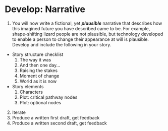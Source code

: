 # Develop: Narrative

1. You will now write a fictional, yet ***plausible*** narrative that describes how this imagined future you have described came to be. For example, shape-shifting lizard people are not plausible, but technology developed to enable a person to change their appearance at will is plausible. Develop and include the following in your story.
  - Story structure checklist
    1. The way it was
    2. And then one day...
    3. Raising the stakes
    4. Moment of change
    5. World as it is now 
  - Story elements
    1.  Characters
    2.  Plot: critical pathway nodes
    3.  Plot: optional nodes
2. Iterate
  1. Produce a written first draft, get feedback
  2. Produce a written second draft, get feedback
